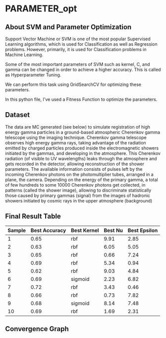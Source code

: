 # PARAMETER_opt

## About SVM and Parameter Optimization
Support Vector Machine or SVM is one of the most popular Supervised Learning algorithms, which is used for Classification as well as Regression problems. However, primarily, it is used for Classification problems in Machine Learning.

Some of the most important parameters of SVM such as kernel, C, and gamma can be changed in order to achieve a higher accuracy. This is called as Hyperparameter Tuning.

We can perform this task using GridSearchCV for optimizing these parameters.

In this python file, I've used a Fitness Function to optimize the parameters.

## Dataset

The data are MC generated (see below) to simulate registration of high energy gamma particles in a ground-based atmospheric Cherenkov gamma telescope using the imaging technique. Cherenkov gamma telescope observes high energy gamma rays, taking advantage of the radiation emitted by charged particles produced inside the electromagnetic showers initiated by the gammas, and developing in the atmosphere. This Cherenkov radiation (of visible to UV wavelengths) leaks through the atmosphere and gets recorded in the detector, allowing reconstruction of the shower parameters. The available information consists of pulses left by the incoming Cherenkov photons on the photomultiplier tubes, arranged in a plane, the camera. Depending on the energy of the primary gamma, a total of few hundreds to some 10000 Cherenkov photons get collected, in patterns (called the shower image), allowing to discriminate statistically those caused by primary gammas (signal) from the images of hadronic showers initiated by cosmic rays in the upper atmosphere (background)

## Final Result Table

| Sample | Best Accuracy | Best Kernel | Best Nu | Best Epsilon |
| ------ | ------------ | -----------| ------- | ------------ |
| 1      | 0.65         | rbf        | 9.91    | 2.85         |
| 2      | 0.63         | rbf        | 6.05    | 5.05         |
| 3      | 0.65         | rbf        | 0.66    | 7.24         |
| 4      | 0.69         | rbf        | 5.34    | 0.94         |
| 5      | 0.62         | rbf        | 9.03    | 4.84         |
| 6      | 0.69         | sigmoid   | 2.23    | 6.82         |
| 7      | 0.72         | rbf        | 3.43    | 0.46         |
| 8      | 0.66         | rbf        | 0.73    | 7.82         |
| 9      | 0.68         | sigmoid   | 8.14    | 7.48         |
| 10     | 0.69         | rbf        | 1.69    | 2.31         |

## Convergence Graph

